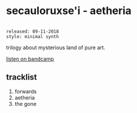 # secauloruxse'i - aetheria

```

released: 09-11-2018
style: minimal synth
```

trilogy about mysterious land of pure art.

[listen on bandcamp](https://aaoth.bandcamp.com/album/aetheria)

## tracklist

1. forwards
2. aetheria
3. the gone
